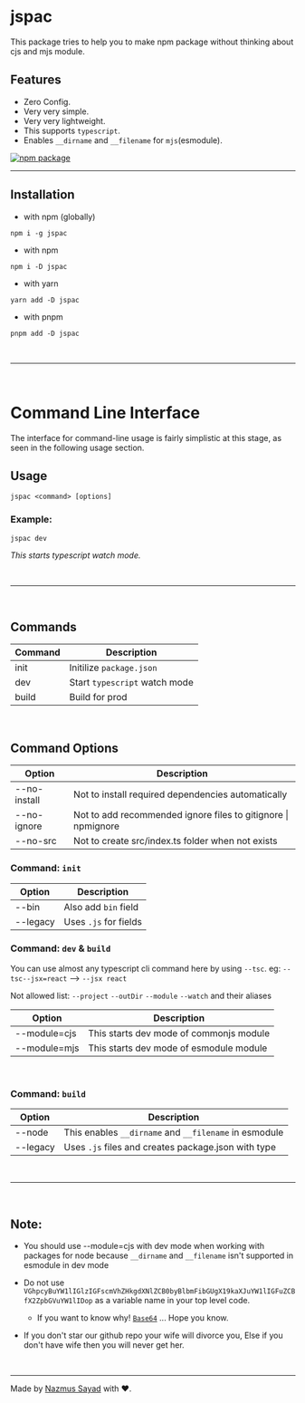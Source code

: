 # jspac

This package tries to help you to make npm package without thinking about cjs and mjs module.

## Features

- Zero Config.
- Very very simple.
- Very very lightweight.
- This supports `typescript`.
- Enables `__dirname` and `__filename` for `mjs`(esmodule).

<a href="https://npmjs.com/package/jspac">
  <img src="https://img.shields.io/npm/v/jspac" alt="npm package"> 
</a>

---

## Installation

- with npm (globally)

```shell
npm i -g jspac
```

- with npm

```shell
npm i -D jspac
```

- with yarn

```shell
yarn add -D jspac
```

- with pnpm

```shell
pnpm add -D jspac
```

<br/>

---

<br/>

# Command Line Interface

The interface for command-line usage is fairly simplistic at this stage, as seen in the following usage section.

## Usage

```shell
jspac <command> [options]
```

### Example:

```shell
jspac dev
```

_This starts typescript watch mode._

<br/>

---

<br/>

## Commands

| Command | Description                   |
| ------- | ----------------------------- |
| init    | Initilize `package.json`      |
| dev     | Start `typescript` watch mode |
| build   | Build for prod                |

<br/>

## Command Options

| Option       | Description                                                   |
| ------------ | ------------------------------------------------------------- |
| --no-install | Not to install required dependencies automatically            |
| --no-ignore  | Not to add recommended ignore files to gitignore \| npmignore |
| --no-src     | Not to create src/index.ts folder when not exists             |

### Command: `init`

| Option   | Description           |
| -------- | --------------------- |
| --bin    | Also add `bin` field  |
| --legacy | Uses `.js` for fields |

### Command: `dev` & `build`

You can use almost any typescript cli command here by using `--tsc`.
eg: `--tsc--jsx=react` --> `--jsx react`

Not allowed list: `--project` `--outDir` `--module` `--watch` and their aliases

| Option       | Description                             |
| ------------ | --------------------------------------- |
| --module=cjs | This starts dev mode of commonjs module |
| --module=mjs | This starts dev mode of esmodule module |

<br/>

### Command: `build`

| Option   | Description                                           |
| -------- | ----------------------------------------------------- |
| --node   | This enables `__dirname` and `__filename` in esmodule |
| --legacy | Uses `.js` files and creates package.json with type   |

<br/>

---

<br/>

## **Note:**

- You should use --module=cjs with dev mode when working with packages for node because `__dirname` and `__filename` isn't supported in esmodule in dev mode
- Do not use `VGhpcyBuYW1lIGlzIGFscmVhZHkgdXNlZCB0byBlbmFibGUgX19kaXJuYW1lIGFuZCBfX2ZpbGVuYW1lIDop` as a variable name in your top level code.

  - If you want to know why! [`Base64`](https://www.base64decode.org) ... Hope you know.

- If you don't star our github repo your wife will divorce you, Else if you don't have wife then you will never get her.

<br/>

---

Made by [Nazmus Sayad](https://github.com/NazmusSayad) with ❤️.
